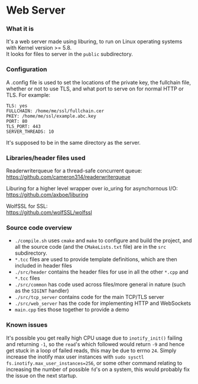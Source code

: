 # Web Server
### What it is
It's a web server made using liburing, to run on Linux operating systems with Kernel version >= 5.8.<br>
It looks for files to server in the `public` subdirectory.

### Configuration
A .config file is used to set the locations of the private key, the fullchain file, whether or not to use TLS, and what port to serve on for normal HTTP or TLS.
For example:
```
TLS: yes
FULLCHAIN: /home/me/ssl/fullchain.cer
PKEY: /home/me/ssl/example.abc.key
PORT: 80
TLS_PORT: 443
SERVER_THREADS: 10
```
It's supposed to be in the same directory as the server.

### Libraries/header files used
Readerwriterqueue for a thread-safe concurrent queue:<br>
https://github.com/cameron314/readerwriterqueue

Liburing for a higher level wrapper over io_uring for asynchornous I/O:<br>
https://github.com/axboe/liburing

WolfSSL for SSL:<br>
https://github.com/wolfSSL/wolfssl

### Source code overview
- `./compile.sh` uses `cmake` and `make` to configure and build the project, and all the source code (and the `CMakeLists.txt` file) are in the `src` subdirectory.
- `*.tcc` files are used to provide template definitions, which are then included in header files
- `./src/header` contains the header files for use in all the other `*.cpp` and `*.tcc` files
- `./src/common` has code used across files/more general in nature (such as the `SIGINT` handler)
- `./src/tcp_server` contains code for the main TCP/TLS server
- `./src/web_server` has the code for implementing HTTP and WebSockets
- `main.cpp` ties those together to provide a demo

### Known issues
It's possible you get really high CPU usage due to `inotify_init()` failing and returning `-1`, so the `read`'s which followed would return `-9` and hence get stuck in a loop of failed reads, this may be due to errno `24`. Simply increase the inotify max user instances with `sudo sysctl fs.inotify.max_user_instances=256`, or some other command relating to increasing the number of possible `fd`'s on a system, this would probably fix the issue on the next startup.
